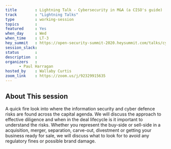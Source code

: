 ```yaml
---
title        : Lightning Talk - Cybersecurity in M&A (a CISO's guide)
track        : "Lightning Talks"
type         : working-session
topics       :
featured     : Yes
when_day     : Wed
when_time    : LT-3
hey_summit   : https://open-security-summit-2020.heysummit.com/talks/cybersecurity-in-m7a-a-cisos-guide/
session_slack:
status       : 
description  :
organizers   :  
      - Paul Harragan 
hosted_by    : Wallaby Curtis
zoom_link    : https://zoom.us/j/92329915635
---
```


## About This session
A quick fire look into where the information security and cyber defence risks are found across the capital agenda. We will discuss the approach to effective diligence and when in the deal lifecycle is it important to understand the risks. Whether you represent the buy-side or sell-side in a acquisition, merger, separation, carve-out, divestment or getting your business ready for sale, we will discuss what to look for to avoid any regulatory fines or possible brand damage.
